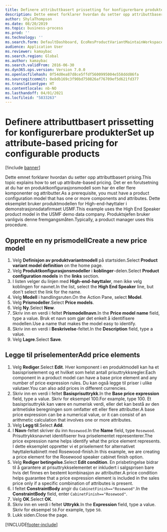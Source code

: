 ```yaml
---
title: Definere attributtbasert prissetting for konfigurerbare produkter
description: Dette emnet forklarer hvordan du setter opp attributtbasert prising.
author: ShylaThompson
ms.date: 08/20/2019
ms.topic: business-process
ms.prod: ''
ms.technology: ''
ms.search.form: DefaultDashboard, EcoResProductVariantMaintainWorkspace, PCProductConfigurationModelListPage, PCPriceModelList, PCPriceModel, PCConstraintEditor
audience: Application User
ms.reviewer: kamaybac
ms.search.region: Global
ms.author: kamaybac
ms.search.validFrom: 2016-06-30
ms.dyn365.ops.version: Version 7.0.0
ms.openlocfilehash: 0f54d0ea87d8ce5ffdf5600995004e558ddd86fa
ms.sourcegitcommit: 0e8db169c3f90bd750826af76709ef5d621fd377
ms.translationtype: HT
ms.contentlocale: nb-NO
ms.lasthandoff: 04/01/2021
ms.locfileid: "5833263"
---
```

# <a name="set-up-attribute-based-pricing-for-configurable-products"></a><span data-ttu-id="71cc4-103">Definere attributtbasert prissetting for konfigurerbare produkter</span><span class="sxs-lookup"><span data-stu-id="71cc4-103">Set up attribute-based pricing for configurable products</span></span>

[!include [banner](../../includes/banner.md)]

<span data-ttu-id="71cc4-104">Dette emnet forklarer hvordan du setter opp attributtbasert prising.</span><span class="sxs-lookup"><span data-stu-id="71cc4-104">This topic explains how to set up attribute-based pricing.</span></span> <span data-ttu-id="71cc4-105">Det er en forutsetning at du har en produktkonfigurasjonsmodell som har én eller flere komponenter og attributter.</span><span class="sxs-lookup"><span data-stu-id="71cc4-105">As a prerequisite, you must have a product configuration model that has one or more components and attributes.</span></span> <span data-ttu-id="71cc4-106">Dette eksemplet bruker produktmodellen for High-end-høyttaler i demonstrasjonsdatafirmaet USMF.</span><span class="sxs-lookup"><span data-stu-id="71cc4-106">This example uses the High End Speaker product model in the USMF demo data company.</span></span> <span data-ttu-id="71cc4-107">Produktsjefen bruker vanligvis denne fremgangsmåten.</span><span class="sxs-lookup"><span data-stu-id="71cc4-107">Typically, a product manager uses this procedure.</span></span>


## <a name="create-a-new-price-model"></a><span data-ttu-id="71cc4-108">Opprette en ny prismodell</span><span class="sxs-lookup"><span data-stu-id="71cc4-108">Create a new price model</span></span>
1. <span data-ttu-id="71cc4-109">Velg **Definisjon av produktvariantmodell** på startsiden.</span><span class="sxs-lookup"><span data-stu-id="71cc4-109">Select **Product variant model definition** on the home page.</span></span>
2. <span data-ttu-id="71cc4-110">Velg **Produktkonfigurasjonsmodeller** i **koblinger**-delen.</span><span class="sxs-lookup"><span data-stu-id="71cc4-110">Select **Product configuration models** in the **links** section.</span></span>
3. <span data-ttu-id="71cc4-111">I listen velger du linjen med **High-end-høyttaler**, men ikke velg koblingen for navnet.</span><span class="sxs-lookup"><span data-stu-id="71cc4-111">In the list, select the **High End Speaker** line, but don't select the link for the name.</span></span>
4. <span data-ttu-id="71cc4-112">Velg **Modell** i handlingsruten.</span><span class="sxs-lookup"><span data-stu-id="71cc4-112">On the Action Pane, select **Model**.</span></span>
5. <span data-ttu-id="71cc4-113">Velg **Prismodeller**.</span><span class="sxs-lookup"><span data-stu-id="71cc4-113">Select **Price models**.</span></span>
6. <span data-ttu-id="71cc4-114">Velg **Ny**.</span><span class="sxs-lookup"><span data-stu-id="71cc4-114">Select **New**.</span></span>
7. <span data-ttu-id="71cc4-115">Skriv inn en verdi i feltet **Prismodellnavn**.</span><span class="sxs-lookup"><span data-stu-id="71cc4-115">In the **Price model name** field, type a value.</span></span> <span data-ttu-id="71cc4-116">Bruk et navn som gjør det enkelt å identifisere modellen.</span><span class="sxs-lookup"><span data-stu-id="71cc4-116">Use a name that makes the model easy to identify.</span></span>  
8. <span data-ttu-id="71cc4-117">Skriv inn en verdi i **Beskrivelse**-feltet.</span><span class="sxs-lookup"><span data-stu-id="71cc4-117">In the **Description** field, type a value.</span></span>
9. <span data-ttu-id="71cc4-118">Velg **Lagre**.</span><span class="sxs-lookup"><span data-stu-id="71cc4-118">Select **Save**.</span></span>

## <a name="add-price-elements"></a><span data-ttu-id="71cc4-119">Legge til priselementer</span><span class="sxs-lookup"><span data-stu-id="71cc4-119">Add price elements</span></span>
1. <span data-ttu-id="71cc4-120">Velg **Rediger**.</span><span class="sxs-lookup"><span data-stu-id="71cc4-120">Select **Edit**.</span></span> <span data-ttu-id="71cc4-121">Hver komponent i en produktmodell kan ha et basispriselement og et hvilket som helst antall prisuttrykksregler.</span><span class="sxs-lookup"><span data-stu-id="71cc4-121">Each component in a product model can have a base price element and any number of price expression rules.</span></span> <span data-ttu-id="71cc4-122">Du kan også legge til priser i ulike valutaer.</span><span class="sxs-lookup"><span data-stu-id="71cc4-122">You can also add prices in different currencies.</span></span>  
2. <span data-ttu-id="71cc4-123">Skriv inn en verdi i feltet **Basisprisuttrykk**.</span><span class="sxs-lookup"><span data-stu-id="71cc4-123">In the **Base price expression** field, type a value.</span></span> <span data-ttu-id="71cc4-124">Skriv for eksempel 100.</span><span class="sxs-lookup"><span data-stu-id="71cc4-124">For example, type 100.</span></span> <span data-ttu-id="71cc4-125">Et basisprisuttrykk kan være en numerisk verdi, eller det kan bestå av den aritmetiske beregningen som omfatter ett eller flere attributter.</span><span class="sxs-lookup"><span data-stu-id="71cc4-125">A base price expression can be a numerical value, or it can consist of an arithmetic calculation that involves one or more attributes.</span></span>  
3. <span data-ttu-id="71cc4-126">Velg **Legg til**.</span><span class="sxs-lookup"><span data-stu-id="71cc4-126">Select **Add**.</span></span>
4. <span data-ttu-id="71cc4-127">I **Navn**-feltet skriver du inn `Rosewood`.</span><span class="sxs-lookup"><span data-stu-id="71cc4-127">In the **Name** field, type `Rosewood`.</span></span> <span data-ttu-id="71cc4-128">Prisuttrykksnavnet identifiserer hva priselementet representerer.</span><span class="sxs-lookup"><span data-stu-id="71cc4-128">The price expression name helps identify what the price element represents.</span></span> <span data-ttu-id="71cc4-129">I dette eksemplet oppretter vi et priselement for alternativet høyttalerkabinett med Rosewood-finish.</span><span class="sxs-lookup"><span data-stu-id="71cc4-129">In this example, we are creating a price element for the Rosewood speaker cabinet finish option.</span></span>  
5. <span data-ttu-id="71cc4-130">Velg **Rediger betingelse**.</span><span class="sxs-lookup"><span data-stu-id="71cc4-130">Select **Edit condition**.</span></span> <span data-ttu-id="71cc4-131">En prisbetingelse bidrar til å garantere at prisuttrykkselementet er inkludert i salgsprisen bare hvis det finnes en bestemt kombinasjon av attributter.</span><span class="sxs-lookup"><span data-stu-id="71cc4-131">A price condition helps guarantee that a price expression element is included in the sales price only if a specific combination of attributes is present.</span></span>  
6. <span data-ttu-id="71cc4-132">I feltet **ConstraintBody** angir du `CabinetFinish=="Rosewood"`.</span><span class="sxs-lookup"><span data-stu-id="71cc4-132">In the **ConstraintBody** field, enter `CabinetFinish=="Rosewood"`.</span></span>
7. <span data-ttu-id="71cc4-133">Velg **OK**.</span><span class="sxs-lookup"><span data-stu-id="71cc4-133">Select **OK**.</span></span>
8. <span data-ttu-id="71cc4-134">Skriv inn en verdi i feltet **Uttrykk**.</span><span class="sxs-lookup"><span data-stu-id="71cc4-134">In the **Expression** field, type a value.</span></span> <span data-ttu-id="71cc4-135">Skriv for eksempel `50`.</span><span class="sxs-lookup"><span data-stu-id="71cc4-135">For example, type `50`.</span></span> 
9. <span data-ttu-id="71cc4-136">Lukk siden.</span><span class="sxs-lookup"><span data-stu-id="71cc4-136">Close the page.</span></span>



[!INCLUDE[footer-include](../../../includes/footer-banner.md)]